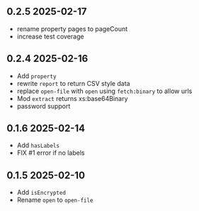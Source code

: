## 0.2.5 2025-02-17
* rename property pages to pageCount
* increase test coverage
## 0.2.4 2025-02-16
* Add `property`
* rewrite `report` to return CSV style data
* replace `open-file` with `open` using `fetch:binary` to allow urls
* Mod `extract` returns xs:base64Binary
* password support
## 0.1.6 2025-02-14
* Add `hasLabels`
* FIX #1 error if no labels
## 0.1.5 2025-02-10
* Add `isEncrypted`
* Rename `open` to `open-file`